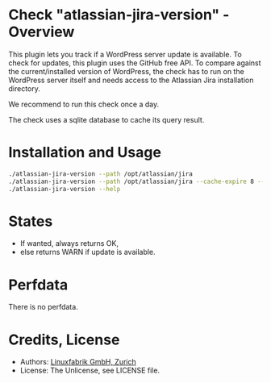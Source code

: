 # Check "atlassian-jira-version" - Overview

This plugin lets you track if a WordPress server update is available. To check for updates, this plugin uses the GitHub free API. To compare against the current/installed version of WordPress, the check has to run on the WordPress server itself and needs access to the Atlassian Jira installation directory.

We recommend to run this check once a day.

The check uses a sqlite database to cache its query result.


# Installation and Usage

```bash
./atlassian-jira-version --path /opt/atlassian/jira
./atlassian-jira-version --path /opt/atlassian/jira --cache-expire 8 --always-ok
./atlassian-jira-version --help
```


# States

* If wanted, always returns OK,
* else returns WARN if update is available.


# Perfdata

There is no perfdata.


# Credits, License

* Authors: [Linuxfabrik GmbH, Zurich](https://www.linuxfabrik.ch)
* License: The Unlicense, see LICENSE file.
